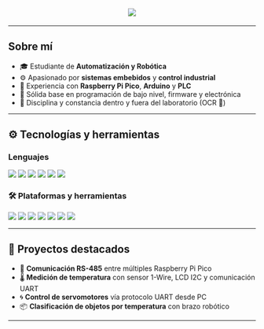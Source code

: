 <h1 align="center">
  <img src="https://readme-typing-svg.herokuapp.com?font=Fira+Code&size=28&duration=3000&pause=1000&color=00F7FF&center=true&vCenter=true&width=1000&lines=Hola%2C+soy+Alejandro+Benavides!;Estudiante+de+Automatizaci%C3%B3n+y+Rob%C3%B3tica.;IoT%2C+firmware+y+software+embebido.">
</h1>

---

## Sobre mí

- 🎓 Estudiante de **Automatización y Robótica**
- ⚙️ Apasionado por **sistemas embebidos** y **control industrial**
- 🔧 Experiencia con **Raspberry Pi Pico**, **Arduino** y **PLC**
- 🧠 Sólida base en programación de bajo nivel, firmware y electrónica
- 🦾 Disciplina y constancia dentro y fuera del laboratorio (OCR 💪)

---

## ⚙️ Tecnologías y herramientas

### Lenguajes
<p>
  <img src="https://img.shields.io/badge/C-00599C?style=for-the-badge&logo=c&logoColor=white" />
  <img src="https://img.shields.io/badge/C++-00599C?style=for-the-badge&logo=cplusplus&logoColor=white" />
  <img src="https://img.shields.io/badge/Ladder-FFBF00?style=for-the-badge" />
  <img src="https://img.shields.io/badge/HTML-E34F26?style=for-the-badge&logo=html5&logoColor=white" />
  <img src="https://img.shields.io/badge/CSS-1572B6?style=for-the-badge&logo=css3&logoColor=white" />
  <img src="https://img.shields.io/badge/MySQL-4479A1?style=for-the-badge&logo=mysql&logoColor=white" />
</p>

### 🛠️ Plataformas y herramientas
<p>
  <img src="https://img.shields.io/badge/Raspberry%20Pi%20Pico-C51A4A?style=for-the-badge&logo=raspberrypi&logoColor=white" />
  <img src="https://img.shields.io/badge/Arduino-00979D?style=for-the-badge&logo=arduino&logoColor=white" />
  <img src="https://img.shields.io/badge/PLC-00C853?style=for-the-badge" />
  <img src="https://img.shields.io/badge/Git-F05032?style=for-the-badge&logo=git&logoColor=white" />
  <img src="https://img.shields.io/badge/GitHub-181717?style=for-the-badge&logo=github&logoColor=white" />
  <img src="https://img.shields.io/badge/VS%20Code-007ACC?style=for-the-badge&logo=visualstudiocode&logoColor=white" />
  <img src="https://img.shields.io/badge/CMake-064F8C?style=for-the-badge&logo=cmake&logoColor=white" />
</p>

---

## 🚀 Proyectos destacados

- 🔁 **Comunicación RS-485** entre múltiples Raspberry Pi Pico  
- 🌡️ **Medición de temperatura** con sensor 1-Wire, LCD I2C y comunicación UART  
- 🌀 **Control de servomotores** vía protocolo UART desde PC  
- 📦 **Clasificación de objetos por temperatura** con brazo robótico

---
